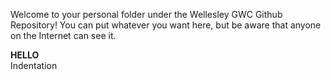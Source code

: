 Welcome to your personal folder under the Wellesley GWC Github Repository! You can put whatever you want here, but be aware that anyone on the Internet can see it.

<b> HELLO </b>
<br> Indentation
